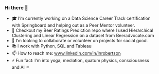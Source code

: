 ### Hi there 👋 

- :mortar_board: I’m currently working on a Data Science Career Track certification with Springboard and helping out as a Peer Mentor volunteer. 
- :beers: Checkout my Beer Ratings Prediction repo where I used Hierarchical Clustering and Linear Regression on a dataset from Beeradvocate.com 
- 👯 I’m looking to collaborate or volunteer on projects for social good. 
- :books: I work with Python, SQL and Tableau 
- 📫 How to reach me: <url>www.linkedin.com/in/lnrobertson <url/>
- ⚡ Fun fact: I'm into yoga, mediation, quatum physics, consciousness and AI :aquarius: 
